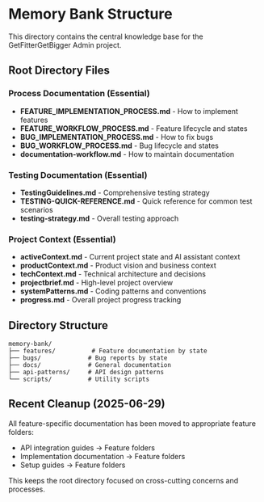 # Memory Bank Structure

This directory contains the central knowledge base for the GetFitterGetBigger Admin project.

## Root Directory Files

### Process Documentation (Essential)
- **FEATURE_IMPLEMENTATION_PROCESS.md** - How to implement features
- **FEATURE_WORKFLOW_PROCESS.md** - Feature lifecycle and states
- **BUG_IMPLEMENTATION_PROCESS.md** - How to fix bugs
- **BUG_WORKFLOW_PROCESS.md** - Bug lifecycle and states
- **documentation-workflow.md** - How to maintain documentation

### Testing Documentation (Essential)
- **TestingGuidelines.md** - Comprehensive testing strategy
- **TESTING-QUICK-REFERENCE.md** - Quick reference for common test scenarios
- **testing-strategy.md** - Overall testing approach

### Project Context (Essential)
- **activeContext.md** - Current project state and AI assistant context
- **productContext.md** - Product vision and business context
- **techContext.md** - Technical architecture and decisions
- **projectbrief.md** - High-level project overview
- **systemPatterns.md** - Coding patterns and conventions
- **progress.md** - Overall project progress tracking

## Directory Structure

```
memory-bank/
├── features/          # Feature documentation by state
├── bugs/             # Bug reports by state
├── docs/             # General documentation
├── api-patterns/     # API design patterns
└── scripts/          # Utility scripts
```

## Recent Cleanup (2025-06-29)

All feature-specific documentation has been moved to appropriate feature folders:
- API integration guides → Feature folders
- Implementation documentation → Feature folders
- Setup guides → Feature folders

This keeps the root directory focused on cross-cutting concerns and processes.